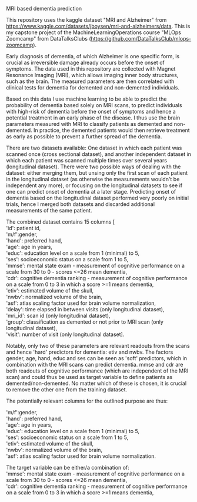 MRI based dementia prediction

This repository uses the kaggle dataset "MRI and Alzheimer" from https://www.kaggle.com/datasets/jboysen/mri-and-alzheimers/data. This is my capstone project of the MachineLearningOperations course "MLOps Zoomcamp" from DataTalksClubs (https://github.com/DataTalksClub/mlops-zoomcamp).  

Early diagnosis of dementia, of which Alzheimer is one specific form, is crucial as irreversible damage already occurs before the onset of symptoms. The data used in this repository are collected with Magnet Resonance Imaging (MRI), which allows imaging inner body structures, such as the brain. The measured parameters are then correlated with clinical tests for dementia for demented and non-demented individuals.  

Based on this data I use machine learning to be able to predict the probability of dementia based solely on MRI scans, to predict individuals with high-risk of dementia before the onset of symptoms and hence a potential treatment in an early phase of the disease. I thus use the brain parameters measured with MRI to classify patients as demented and non-demented. In practice, the demented patients would then retrieve treatment as early as possible to prevent a further spread of the dementia.  

There are two datasets available: One dataset in which each patient was scanned once (cross sectional dataset), and another independent dataset in which each patient was scanned multiple times over several years (longitudinal dataset). There were two possible ways of dealing with the dataset: either merging them, but unsing only the first scan of each patient in the longitudinal dataset (as otherwise the measurements wouldn't be independent any more), or focusing on the longitudinal datasets to see if one can predict onset of dementia at a later stage. Predicting onset of dementia based on the longitudinal dataset performed very poorly on initial trials, hence I merged both datasets and discarded additional measurements of the same patient.  

The combined dataset contains 15 columns [  
'id': patient id,  
'm/f':gender,  
'hand': preferred hand,  
'age': age in years,  
'educ': education level on a scale from 1 (minimal) to 5,  
'ses': socioeconomic status on a scale from 1 to 5,  
'mmse': mental state exam - measurement of cognitive performance on a scale from 30 to 0 - scores <=26 mean dementia,  
'cdr': cognitive dementia ranking - measurement of cognitive performance on a scale from 0 to 3 in which a score >=1 means dementia,  
'etiv': estimated volume of the skull,  
'nwbv': normalized volume of the brain,  
'asf': atlas scaling factor used for brain volume normalization,  
'delay': time elapsed in between visits (only longitudinal dataset),  
'mri_id': scan id (only longitudinal dataset),  
'group': classification as demented or not prior to MRI scan (only longitudinal dataset),  
'visit': number of visit (only longitudinal dataset].  

Notably, only two of these parameters are relevant readouts from the scans and hence 'hard' predictors for dementia: etiv and nwbv. The factors gender, age, hand, educ and ses can be seen as 'soft' predictors, which in combination with the MRI scans can predict dementia. mmse and cdr are both readouts of cognitive performance (which are independent of the MRI scan) and could thus be used as target variable to define patients as demented/non-demented. No matter which of these is chosen, it is crucial to remove the other one from the training dataset.   

The potentially relevant columns for the outlined purpose are thus:  

'm/f':gender,  
'hand': preferred hand,  
'age': age in years,  
'educ': education level on a scale from 1 (minimal) to 5,  
'ses': socioeconomic status on a scale from 1 to 5,  
'etiv': estimated volume of the skull,  
'nwbv': normalized volume of the brain,  
'asf': atlas scaling factor used for brain volume normalization.   

The target variable can be either/a combination of:  
'mmse': mental state exam - measurement of cognitive performance on a scale from 30 to 0 - scores <=26 mean dementia,  
'cdr': cognitive dementia ranking - measurement of cognitive performance on a scale from 0 to 3 in which a score >=1 means dementia,  

